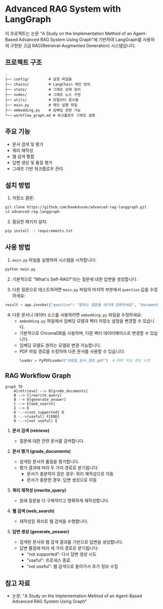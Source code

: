# Advanced RAG System with LangGraph

이 프로젝트는 논문 "A Study on the Implementation Method of an Agent-Based Advanced RAG System Using Graph"에 기반하여 LangGraph를 사용하여 구현된 고급 RAG(Retrieval-Augmented Generation) 시스템입니다.

## 프로젝트 구조

```
.
├── config/         # 설정 파일들
├── chains/         # LangChain 체인 정의
├── state/          # 그래프 상태 관리
├── nodes/          # 그래프 노드 구현
├── utils/          # 유틸리티 함수들
├── main.py         # 메인 실행 파일
├── embedding.py    # 임베딩 관련 기능
└── workflow_graph.md # 워크플로우 그래프 설명
```

## 주요 기능

- 문서 검색 및 평가
- 쿼리 재작성
- 웹 검색 통합
- 답변 생성 및 품질 평가
- 그래프 기반 워크플로우 관리

## 설치 방법

1. 저장소 클론:
```bash
git clone https://github.com/baekdusan/advanced-rag-langgraph.git
cd advanced-rag-langgraph
```

2. 필요한 패키지 설치:
```bash
pip install -r requirements.txt
```

## 사용 방법

1. `main.py` 파일을 실행하여 시스템을 시작합니다:
```bash
python main.py
```

2. 기본적으로 "What's Self-RAG?"라는 질문에 대한 답변을 생성합니다.

3. 다른 질문으로 테스트하려면 `main.py` 파일의 마지막 부분에서 `question` 값을 수정하세요:
```python
result = app.invoke({"question": "원하는 질문을 여기에 입력하세요", "documents": []})
```

4. 다른 문서나 데이터 소스를 사용하려면 `embedding.py` 파일을 수정하세요:
   - `embedding.py` 파일에서 임베딩 모델과 벡터 저장소 설정을 변경할 수 있습니다.
   - 기본적으로 ChromaDB를 사용하며, 다른 벡터 데이터베이스로 변경할 수 있습니다.
   - 임베딩 모델도 원하는 모델로 변경 가능합니다.
   - PDF 파일 경로를 수정하여 다른 문서를 사용할 수 있습니다:
     ```python
     loader = PyPDFLoader("사용할_문서_경로.pdf")  # PDF 파일 경로 수정
     ```

## RAG Workflow Graph

```mermaid
graph TD
    A[retrieve] --> B[grade_documents]
    B --> C[rewrite_query]
    B --> D[generate_answer]
    C --> E[web_search]
    E --> D
    D -.->|not supported| D
    D -.->|useful| F[END]
    D -.->|not useful| E
```

1. **문서 검색 (retrieve)**
   - 질문에 대한 관련 문서를 검색합니다.

2. **문서 평가 (grade_documents)**
   - 검색된 문서의 품질을 평가합니다.
   - 평가 결과에 따라 두 가지 경로로 분기됩니다:
     - 문서가 충분하지 않은 경우: 쿼리 재작성으로 이동
     - 문서가 충분한 경우: 답변 생성으로 이동

3. **쿼리 재작성 (rewrite_query)**
   - 원래 질문을 더 구체적이고 명확하게 재작성합니다.

4. **웹 검색 (web_search)**
   - 재작성된 쿼리로 웹 검색을 수행합니다.

5. **답변 생성 (generate_answer)**
   - 검색된 문서와 웹 검색 결과를 기반으로 답변을 생성합니다.
   - 답변 품질에 따라 세 가지 경로로 분기됩니다:
     - "not supported": 다시 답변 생성 시도
     - "useful": 프로세스 종료
     - "not useful": 웹 검색으로 돌아가서 추가 정보 수집

## 참고 자료

- 논문: "A Study on the Implementation Method of an Agent-Based Advanced RAG System Using Graph"
